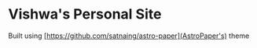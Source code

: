# Vishwa's Personal Site

Built using [https://github.com/satnaing/astro-paper](AstroPaper's) theme
